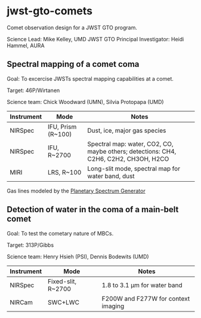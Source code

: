 # jwst-gto-comets
Comet observation design for a JWST GTO program.

Science Lead: Mike Kelley, UMD
JWST GTO Principal Investigator: Heidi Hammel, AURA

## Spectral mapping of a comet coma
Goal: To excercise JWSTs spectral mapping capabilities at a comet.

Target: 46P/Wirtanen

Science team: Chick Woodward (UMN), Silvia Protopapa (UMD)

|Instrument|Mode              |Notes                            |
|----------|------------------|---------------------------------|
|NIRSpec   |IFU, Prism (R~100)|Dust, ice, major gas species     |
|NIRSpec   |IFU, R~2700       |Spectral map: water, CO2, CO, maybe others; detections: CH4, C2H6, C2H2, CH3OH, H2CO|
|MIRI      |LRS, R~100        |Long-slit mode, spectral map for water band, dust|

Gas lines modeled by the [Planetary Spectrum Generator](http://ssed.gsfc.nasa.gov/psg/)

## Detection of water in the coma of a main-belt comet
Goal: To test the cometary nature of MBCs.

Target: 313P/Gibbs

Science team: Henry Hsieh (PSI), Dennis Bodewits (UMD)

|Instrument|Mode              |Notes                            |
|----------|------------------|---------------------------------|
|NIRSpec   |Fixed-slit, R~2700|1.8 to 3.1 μm for water band|
|NIRCam    |SWC+LWC           |F200W and F277W for context imaging|
